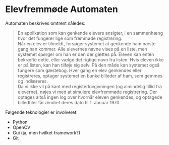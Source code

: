 # Elevfremmøde Automaten

Automaten beskrives omtrent således:
>   En applikation som kan genkende elevers ansigter, i en sammenhæng hvor det fungerer lige som fremmøde registrering.  
Når en elev er tilmeldt, forsøger systemet at genkende ham næste gang han kommer. Alle elevernes navne vises på en liste, men systemet spørger om han er den der gættes på. Eleven kan enten bekræfte dette, eller vælge det rigtige navn fra listen. Hvis eleven ikke er på listen, kan han tilføje sig selv. På den måde kan systemet også fungere som gæstebog.
Hver gang en elev genkendes eller registreres, optager systemet en bunke billeder af ham, som gemmes og indlæreres.  
Da vi ikke vil på kant med registerlovgivningen (og almindelig tillid fra eleverne), nøjes vi med at simulere elevfremmøde registrering. Der optages altså ingen log over hvornår eleven genkendes, og optagede billedfiler får ændret deres dato til 1. Januar 1970.

Følgende teknologier er involveret:
* Python
* OpenCV
* Gui (ja, men hvilket framework?)
* Git